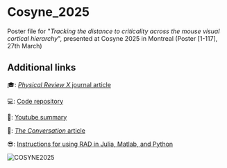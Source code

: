# Cosyne_2025
Poster file for "_Tracking the distance to criticality across the mouse visual cortical hierarchy_", presented at Cosyne 2025 in Montreal (Poster [1-117], 27th March)

## Additional links
🎓: [_Physical Review X_ journal article](https://doi.org/10.1103/PhysRevX.14.031021)

💻: [Code repository](https://github.com/brendanjohnharris/Criticality)

🎥: [Youtube summary](https://youtu.be/4_rIMEl-pcU?si=7DGl8hpQ7orZaxCy)

📰: [_The Conversation_ article](https://theconversation.com/crashes-blackouts-and-climate-tipping-points-how-can-we-tell-when-a-system-is-close-to-the-edge-236683)

😎: [Instructions for using RAD in Julia, Matlab, and Python](https://time-series-features.gitbook.io/time-series-analysis-tools/time-series-features/rad)

![COSYNE2025](COSYNE2025.png)
